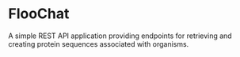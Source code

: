 # FlooChat
A simple REST API application providing endpoints for retrieving and creating protein sequences associated with organisms.
